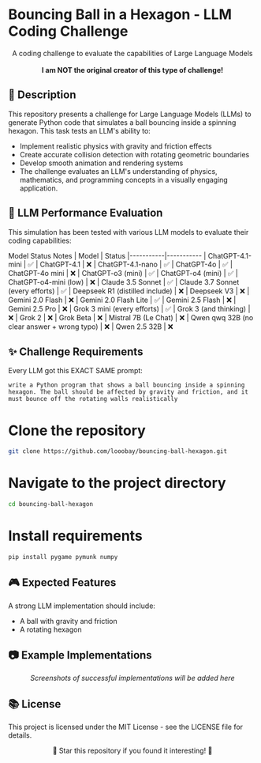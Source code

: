 # Bouncing Ball in a Hexagon - LLM Coding Challenge

<div align="center"> A coding challenge to evaluate the capabilities of Large Language Models </div>
<br/>
<div align="center" style="font-weight: bold;"> I am NOT the original creator of this type of challenge! </div>

## 📝 Description

This repository presents a challenge for Large Language Models (LLMs) to generate Python code that simulates a ball bouncing inside a spinning hexagon. This task tests an LLM's ability to:

- Implement realistic physics with gravity and friction effects
- Create accurate collision detection with rotating geometric boundaries
- Develop smooth animation and rendering systems
- The challenge evaluates an LLM's understanding of physics, mathematics, and programming concepts in a visually engaging application.

## 🤖 LLM Performance Evaluation

This simulation has been tested with various LLM models to evaluate their coding capabilities:

Model	Status	Notes
| Model | Status
|-----------|-----------
| ChatGPT-4.1-mini  | ✅
| ChatGPT-4.1  | ❌ 
| ChatGPT-4.1-nano  | ✅
| ChatGPT-4o  | ✅ 
| ChatGPT-4o mini | ❌
| ChatGPT-o3 (mini)  | ✅ 
| ChatGPT-o4 (mini)  | ✅
| ChatGPT-o4-mini (low)  | ❌ 
| Claude 3.5 Sonnet | ✅
| Claude 3.7 Sonnet (every efforts) | ✅ 
| Deepseek R1 (distilled include)  | ❌ 
| Deepseek V3 | ❌
| Gemini 2.0 Flash  | ❌ 
| Gemini 2.0 Flash Lite | ✅
| Gemini 2.5 Flash | ❌
| Gemini 2.5 Pro | ❌
| Grok 3 mini (every efforts) | ✅
| Grok 3 (and thinking) | ❌
| Grok 2 | ❌
| Grok Beta | ❌
| Mistral 7B (Le Chat) | ❌
| Qwen qwq 32B (no clear answer + wrong typo) | ❌
| Qwen 2.5 32B | ❌

## ✨ Challenge Requirements

Every LLM got this EXACT SAME prompt:
```
write a Python program that shows a ball bouncing inside a spinning hexagon. The ball should be affected by gravity and friction, and it must bounce off the rotating walls realistically
```

# Clone the repository
```sh
git clone https://github.com/looobay/bouncing-ball-hexagon.git
```

# Navigate to the project directory
```sh
cd bouncing-ball-hexagon
```

# Install requirements
```sh
pip install pygame pymunk numpy
```

## 🎮 Expected Features

A strong LLM implementation should include:

- A ball with gravity and friction
- A rotating hexagon

## 📷 Example Implementations

<div align="center"> <p><i>Screenshots of successful implementations will be added here</i></p> </div>

## 📚 License

This project is licensed under the MIT License - see the LICENSE file for details.
<div align="center"> <p>🌟 Star this repository if you found it interesting! 🌟</p>